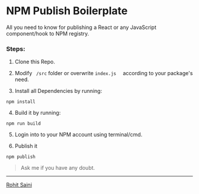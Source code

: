 # NPM Publish Boilerplate
All you need to know for publishing a React or any JavaScript component/hook to NPM registry.

### Steps: 

1. Clone this Repo.

2. Modify   ```  /src ``` 
            folder or overwrite 
            ``` index.js   ``` according to your package's need.

3. Install all Dependencies by running: 

```properties
npm install
```  

4. Build it by running:
```properties
npm run build
```  

5. Login into to your NPM account using terminal/cmd.

6. Publish it

```properties
npm publish
```  

>Ask me if you have any doubt.



___
[Rohit Saini ](https://stillthristy.in/)

